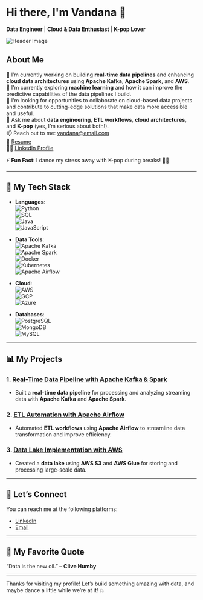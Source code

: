 # Hi there, I'm Vandana 👋  
**Data Engineer** | **Cloud & Data Enthusiast** | **K-pop Lover**  

![Header Image](https://via.placeholder.com/1200x300/4CAF50/FFFFFF?text=Data+Engineering+with+Vandana)

## About Me

🔭 I’m currently working on building **real-time data pipelines** and enhancing **cloud data architectures** using **Apache Kafka**, **Apache Spark**, and **AWS**.  
🌱 I'm currently exploring **machine learning** and how it can improve the predictive capabilities of the data pipelines I build.  
🤝 I'm looking for opportunities to collaborate on cloud-based data projects and contribute to cutting-edge solutions that make data more accessible and useful.  
💬 Ask me about **data engineering**, **ETL workflows**, **cloud architectures**, and **K-pop** (yes, I’m serious about both!).  
📫 Reach out to me: [vandana@email.com](mailto:vandana@email.com)  
📄 [Resume](https://www.your-resume-link.com)  
👩‍💻 [LinkedIn Profile](https://www.linkedin.com/in/vandana)

⚡ **Fun Fact**: I dance my stress away with K-pop during breaks! 💃🎶

---

## 🧰 My Tech Stack

- **Languages**:  
  ![Python](https://upload.wikimedia.org/wikipedia/commons/c/c3/Python-logo-notext.svg)  
  ![SQL](https://upload.wikimedia.org/wikipedia/commons/d/d6/SQLServer2022.svg)  
  ![Java](https://upload.wikimedia.org/wikipedia/commons/3/30/Java_programming_language_logo.svg)  
  ![JavaScript](https://upload.wikimedia.org/wikipedia/commons/6/6a/JavaScript-logo.png)

- **Data Tools**:  
  ![Apache Kafka](https://upload.wikimedia.org/wikipedia/commons/0/06/Apache_Kafka_logo.svg)  
  ![Apache Spark](https://upload.wikimedia.org/wikipedia/commons/f/f3/Apache_Spark_logo.svg)  
  ![Docker](https://upload.wikimedia.org/wikipedia/commons/a/a4/Docker_logo.svg)  
  ![Kubernetes](https://upload.wikimedia.org/wikipedia/commons/3/39/Kubernetes_logo.svg)  
  ![Apache Airflow](https://upload.wikimedia.org/wikipedia/commons/1/1d/Apache_Airflow_Logo.svg)

- **Cloud**:  
  ![AWS](https://upload.wikimedia.org/wikipedia/commons/9/93/Amazon_Web_Services_Logo.svg)  
  ![GCP](https://upload.wikimedia.org/wikipedia/commons/5/53/Google_Cloud_Logo.svg)  
  ![Azure](https://upload.wikimedia.org/wikipedia/commons/0/0a/Microsoft_Azure_Logo.svg)

- **Databases**:  
  ![PostgreSQL](https://upload.wikimedia.org/wikipedia/commons/2/29/Postgresql_elephant.svg)  
  ![MongoDB](https://upload.wikimedia.org/wikipedia/commons/4/45/MongoDB_Logo.svg)  
  ![MySQL](https://upload.wikimedia.org/wikipedia/commons/8/87/MySQL_logo.svg)

---

## 📊 My Projects

### 1. [Real-Time Data Pipeline with Apache Kafka & Spark](https://github.com/Vandana/Project-1)
   - Built a **real-time data pipeline** for processing and analyzing streaming data with **Apache Kafka** and **Apache Spark**.

### 2. [ETL Automation with Apache Airflow](https://github.com/Vandana/Project-2)
   - Automated **ETL workflows** using **Apache Airflow** to streamline data transformation and improve efficiency.

### 3. [Data Lake Implementation with AWS](https://github.com/Vandana/Project-3)
   - Created a **data lake** using **AWS S3** and **AWS Glue** for storing and processing large-scale data.

---

## 💬 Let’s Connect
You can reach me at the following platforms:

- [LinkedIn](https://www.linkedin.com/in/vandana)
- [Email](mailto:vandana@email.com)

---

## 📜 My Favorite Quote
“Data is the new oil.” – **Clive Humby**

---

Thanks for visiting my profile! Let’s build something amazing with data, and maybe dance a little while we’re at it! 💥
